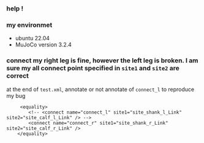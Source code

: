 ### help !
### my environmet
- ubuntu  22.04
- MuJoCo version 3.2.4

 ### connect my  right leg is fine, however the left leg is broken. I am sure my all connect point specified in ```site1``` and ```site2```  are correct
 at the end of ```test.xml```, annotate or not annotate of ```connect_l``` to reproduce my bug

```
     <equality>
        <!-- <connect name="connect_l" site1="site_shank_l_Link" site2="site_calf_l_Link" /> -->
        <connect name="connect_r" site1="site_shank_r_Link" site2="site_calf_r_Link" />
    </equality> 
```